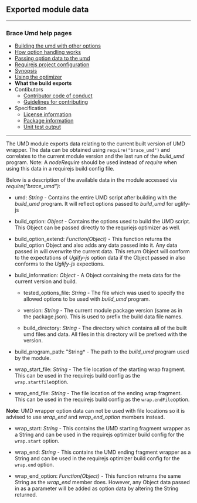 ## Exported module data 

---
### Brace Umd help pages
* [Building the umd with other options](https://github.com/restarian/brace_umd/blob/master/docs/building_the_umd_with_other_options.md)
* [How option handling works](https://github.com/restarian/brace_umd/blob/master/docs/how_option_handling_works.md)
* [Passing option data to the umd](https://github.com/restarian/brace_umd/blob/master/docs/passing_option_data_to_the_umd.md)
* [Requirejs project configuration](https://github.com/restarian/brace_umd/blob/master/docs/requirejs_project_configuration.md)
* [Synopsis](https://github.com/restarian/brace_umd/blob/master/docs/synopsis.md)
* [Using the optimizer](https://github.com/restarian/brace_umd/blob/master/docs/using_the_optimizer.md)
* **What the build exports**
* Contibutors
  * [Contributor code of conduct](https://github.com/restarian/brace_umd/blob/master/docs/Contibutors/contributor_code_of_conduct.md)
  * [Guidelines for contributing](https://github.com/restarian/brace_umd/blob/master/docs/Contibutors/guidelines_for_contributing.md)
* Specification
  * [License information](https://github.com/restarian/brace_umd/blob/master/docs/specification/license_information.md)
  * [Package information](https://github.com/restarian/brace_umd/blob/master/docs/specification/package_information.md)
  * [Unit test output](https://github.com/restarian/brace_umd/blob/master/docs/specification/unit_test_output.md)

---

The UMD module exports data relating to the current built version of UMD wrapper. The data can be obtained using ```require("brace_umd")``` and correlates to the current module version and the last run of the *build_umd* program. 
Note: A *nodeRequire* should be used instead of *require* when using this data in a requirejs build config file.

Below is a description of the available data in the module accessed via *require("brace_umd")*:

* umd: *String* - Contains the entire UMD script after building with the *build_umd* program. It will reflect options passed to *build_umd* for uglify-js	

* build_option: *Object* - Contains the options used to build the UMD script. This Object can be passed directly to the requriejs optimizer as well.

* build_option_extend: *Function(Object)* - This function returns the build_option Object and also adds any data passed into it. Any data passed in will overwrite the current data. This return Object will conform to the expectations of *Uglify-js* option data if the Object passed in also conforms to the *Uglify-js* expections.

* build_information: *Object* - A Object containing the meta data for the current version and build.

	* tested_options_file: *String* - The file which was used to specify the allowed options to be used with *build_umd* program.

	* version: *String* - The current module package version (same as in the package.json). This is used to prefix the build data file names.

	* build_directory: *String* - The directory which contains all of the built umd files and data. All files in this directory will be prefixed with the version.

* build_program_path: "String* - The path to the *build_umd* program used by the module.

* wrap_start_file: *String* - The file location of the starting wrap fragment. This can be used in the requirejs build config as the ```wrap.startfile```option. 

* wrap_end_file: *String* - The file location of the ending wrap fragment. This can be used in the requirejs build config as the ```wrap.endFile```option.


**Note**: UMD wrapper option data can not be used with file locations so it is advised to use *wrap_end* and *wrap_end_option* members instead.


* wrap_start: *String* - This contains the UMD starting fragment wrapper as a String and can be used in the requirejs optimizer build config for the ```wrap.start``` option.

* wrap_end: *String* - This contains the UMD ending fragment wrapper as a String and can be used in the requirejs optimizer build config for the ```wrap.end``` option.

* wrap_end_option: *Function(Object)* - This function retrurns the same String as the *wrap_end* member does. However, any Object data passed in as a parameter will be added as option data by altering the String returned.

